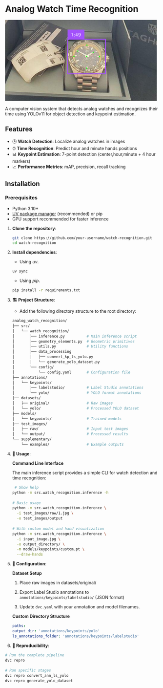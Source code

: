 # Analog Watch Time Recognition

![Project Banner](supplementary/examples/example1.png)

A computer vision system that detects analog watches and recognizes their time using YOLOv11 for object detection and keypoint estimation.

## Features

- 🕒 **Watch Detection**: Localize analog watches in images
- ⏰ **Time Recognition**: Predict hour and minute hands positions
- 📊 **Keypoint Estimation**: 7-point detection (center,hour,minute + 4 hour markers)
- 📈 **Performance Metrics**: mAP, precision, recall tracking

## Installation

### Prerequisites

- Python 3.10+
- [UV package manager](https://docs.astral.sh/uv/) (recommended) or pip
- GPU support recommended for faster inference

1. **Clone the repository**:

   ```bash
   git clone https://github.com/your-username/watch-recognition.git
   cd watch-recognition
   ```

2. **Install dependencies**:

   - Using _uv_.

   ```bash
   uv sync
   ```

   - Using _pip_.

   ```bash
   pip install -r requirements.txt
   ```

3. **🏗️ Project Structure**:

   - Add the following directory structure to the root directory:

   ```bash
   analog_watch_recognition/
   ├── src/
   │   └── watch_recognition/
   │       ├── inference.py          # Main inference script
   │       ├── geometry_elements.py  # Geometric primitives
   │       ├── utils.py              # Utility functions
   │       ├── data_processing
   │       │   ├── convert_kp_ls_yolo.py
   │       │   └── generate_yolo_dataset.py
   │       └── config/
   │           └── config.yaml       # Configuration file
   ├── annotations/
   │   └── keypoints/
   │       ├── labelstudio/          # Label Studio annotations
   │       └── yolo/                 # YOLO format annotations
   ├── datasets/
   │   ├── original/                 # Raw images
   │   └── yolo/                     # Processed YOLO dataset
   ├── models/
   │   └── keypoints/                # Trained models
   ├── test_images/
   │   ├── raw/                      # Input test images
   │   └── output/                   # Processed results
   └── supplementary/
       └── examples/                 # Example outputs
   ```

4. **🚀 Usage**:

   **Command Line Interface**

   The main inference script provides a simple CLI for watch detection and time recognition:

   ```bash
    # Show help
   python -m src.watch_recognition.inference -h

   # Basic usage
   python -m src.watch_recognition.inference \
     -i test_images/raw/1.jpg \
     -o test_images/output

   # With custom model and hand visualization
   python -m src.watch_recognition.inference \
     -i input_image.jpg \
     -o output_directory/ \
     -m models/keypoints/custom.pt \
     --draw-hands
   ```

5. **🔧 Configuration**:

   **Dataset Setup**

   1. Place raw images in datasets/original/

   2. Export Label Studio annotations to `annotations/keypoints/labelstudio/` (JSON format)

   3. Update `dvc.yaml` with your annotation and model filenames.

   **Custom Directory Structure**

   ```yaml
   paths:
   output_dir: 'annotations/keypoints/yolo'
   ls_annotations_folder: 'annotations/keypoints/labelstudio'
   ```

6. **🔄 Reproducibility**:

```bash
# Run the complete pipeline
dvc repro

# Run specific stages
dvc repro convert_ann_ls_yolo
dvc repro generate_yolo_dataset
```
